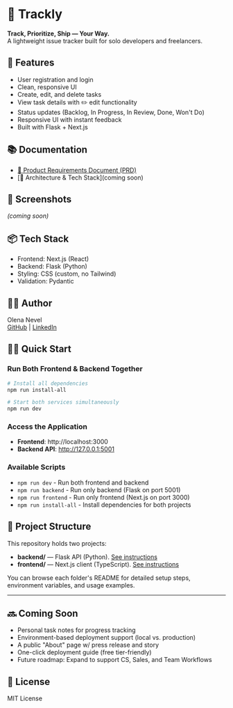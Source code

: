 # 📌 Trackly

**Track, Prioritize, Ship — Your Way.**  
A lightweight issue tracker built for solo developers and freelancers.

## 🚀 Features
- User registration and login
- Clean, responsive UI
- Create, edit, and delete tasks
- View task details with ✏️ edit functionality
- Status updates (Backlog, In Progress, In Review, Done, Won't Do)
- Responsive UI with instant feedback
- Built with Flask + Next.js

## 📚 Documentation
- [🧾 Product Requirements Document (PRD)](https://docs.google.com/document/d/1DveR3_iehJ_F0owYCqxu86QTZMCg1v4ruXq1lH-iXeU/edit?usp=sharing)
- [📁 Architecture & Tech Stack](coming soon)

## 📸 Screenshots
*(coming soon)*

## 📦 Tech Stack
- Frontend: Next.js (React)
- Backend: Flask (Python)
- Styling: CSS (custom, no Tailwind)
- Validation: Pydantic

## 🧑‍💻 Author
Olena Nevel  
[GitHub](https://github.com/LenaNevel) | [LinkedIn](https://www.linkedin.com/in/yelena-nevel/)

## 🏃‍♂️ Quick Start

### Run Both Frontend & Backend Together
```bash
# Install all dependencies
npm run install-all

# Start both services simultaneously
npm run dev
```

### Access the Application
- **Frontend**: http://localhost:3000
- **Backend API**: http://127.0.0.1:5001

### Available Scripts
- `npm run dev` - Run both frontend and backend
- `npm run backend` - Run only backend (Flask on port 5001)
- `npm run frontend` - Run only frontend (Next.js on port 3000)
- `npm run install-all` - Install dependencies for both projects

## 📁 Project Structure

This repository holds two projects:

- **backend/** — Flask API (Python). [See instructions](backend/README.md)  
- **frontend/** — Next.js client (TypeScript). [See instructions](frontend/README.md)

You can browse each folder's README for detailed setup steps, environment variables, and usage examples.

---

## 🔜 Coming Soon
- Personal task notes for progress tracking
- Environment-based deployment support (local vs. production)
- A public "About" page w/ press release and story
- One-click deployment guide (free tier-friendly)
- Future roadmap: Expand to support CS, Sales, and Team Workflows

## 📄 License
MIT License

